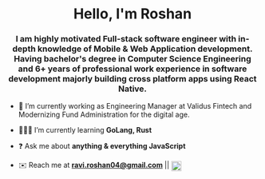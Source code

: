 
<h1 align="center">Hello, I'm Roshan</h1>
<h3 align="center">I am highly motivated Full-stack software engineer with in-depth knowledge of Mobile & Web Application development. Having bachelor's degree in Computer Science Engineering and 6+ years of professional work experience in software development majorly building cross platform apps using React Native.</h3>

- 💼 I’m currently working as Engineering Manager at Validus Fintech and Modernizing Fund Administration for the digital age. 

- 👨🏻‍💻 I’m currently learning **GoLang, Rust**

- ❓ Ask me about **anything & everything JavaScript**

- ✉️ Reach me at **ravi.roshan04@gmail.com**   ||   <a href="https://linkedin.com/in/roshansingh21" target="blank"><img align="center" src="https://raw.githubusercontent.com/rahuldkjain/github-profile-readme-generator/master/src/images/icons/Social/linked-in-alt.svg" alt="roshansingh21" height="20" width="20" /></a>

